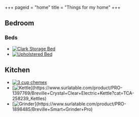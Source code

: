 +++
pageid = "home"
title = "Things for my home"
+++
## Bedroom

### Beds

* [![Clark Storage Bed](https://secure.img1-fg.wfcdn.com/im/12960708/resize-h800-p1-w800%5Ecompr-r85/2815/28154647/Clark+Storage+Platform+Bed.jpg)](https://www.wayfair.com/INK-IVY-Clark-Storage-Platform-Bed-INKY1412.html?piid%5B0%5D=16771325&piid=16771325)
* [![Upholstered Bed](https://secure.img1-fg.wfcdn.com/im/51719663/resize-h800-p1-w800%5Ecompr-r85/2262/22626127/Upholstered+Platform+Bed.jpg)](https://www.wayfair.com/JandM-Furniture-Upholstered-Platform-Bed-JMFU1545.html)

## Kitchen

* [![3 cup chemex](http://chemexcoffee-e9b.kxcdn.com/media/catalog/product/cache/1/image/9df78eab33525d08d6e5fb8d27136e95/c/i/city-dweller-bundle.png)](http://www.chemexcoffeemaker.com/urban-dweller.html)
* [![Kettle](https://www.surlatable.com/images/customers/c1079/PRO-1397769/PRO-1397769_pdp/main_variation_Default_view_1_425x425.)](https://www.surlatable.com/product/PRO-1397769/Breville+Crystal+Clear+Electric+Kettle?cat=TCA-258239_Kettles)
* [![Grinder](https://www.surlatable.com/images/customers/c1079/PRO-1898485/PRO-1898485_pdp/zoom_variation_Default_view_1_1275x1275.)](https://www.surlatable.com/product/PRO-1898485/Breville+Smart+Grinder+Pro)